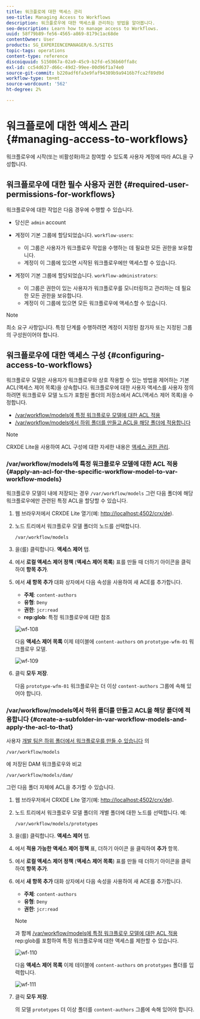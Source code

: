 ```yaml
---
title: 워크플로에 대한 액세스 관리
seo-title: Managing Access to Workflows
description: 워크플로우에 대한 액세스를 관리하는 방법을 알아봅니다.
seo-description: Learn how to manage access to Workflows.
uuid: 58f79b89-fe56-4565-a869-8179c1ac68de
contentOwner: User
products: SG_EXPERIENCEMANAGER/6.5/SITES
topic-tags: operations
content-type: reference
discoiquuid: 5150867a-02a9-45c9-b2fd-e536b60ffa8c
exl-id: cc54d637-d66c-49d2-99ee-00d96f1a74e0
source-git-commit: b220adf6fa3e9faf94389b9a9416b7fca2f89d9d
workflow-type: tm+mt
source-wordcount: '562'
ht-degree: 2%

---
```


# 워크플로에 대한 액세스 관리{#managing-access-to-workflows}

워크플로우에 시작(또는 비활성화)하고 참여할 수 있도록 사용자 계정에 따라 ACL을 구성합니다.

## 워크플로우에 대한 필수 사용자 권한 {#required-user-permissions-for-workflows}

워크플로우에 대한 작업은 다음 경우에 수행할 수 있습니다.

* 당신은 `admin` account
* 계정이 기본 그룹에 할당되었습니다. `workflow-users`:

   * 이 그룹은 사용자가 워크플로우 작업을 수행하는 데 필요한 모든 권한을 보유합니다.
   * 계정이 이 그룹에 있으면 시작된 워크플로우에만 액세스할 수 있습니다.

* 계정이 기본 그룹에 할당되었습니다. `workflow-administrators`:

   * 이 그룹은 권한이 있는 사용자가 워크플로우를 모니터링하고 관리하는 데 필요한 모든 권한을 보유합니다.
   * 계정이 이 그룹에 있으면 모든 워크플로우에 액세스할 수 있습니다.

>[!NOTE]
>
>최소 요구 사항입니다. 특정 단계를 수행하려면 계정이 지정된 참가자 또는 지정된 그룹의 구성원이어야 합니다.

## 워크플로우에 대한 액세스 구성 {#configuring-access-to-workflows}

워크플로우 모델은 사용자가 워크플로우와 상호 작용할 수 있는 방법을 제어하는 기본 ACL(액세스 제어 목록)을 상속합니다. 워크플로우에 대한 사용자 액세스를 사용자 정의하려면 워크플로우 모델 노드가 포함된 폴더의 저장소에서 ACL(액세스 제어 목록)을 수정합니다.

* [/var/workflow/models에 특정 워크플로우 모델에 대한 ACL 적용](/help/sites-administering/workflows-managing.md#apply-an-acl-for-the-specific-workflow-model-to-var-workflow-models)
* [/var/workflow/models에서 하위 폴더를 만들고 ACL을 해당 폴더에 적용합니다](/help/sites-administering/workflows-managing.md#create-a-subfolder-in-var-workflow-models-and-apply-the-acl-to-that)

>[!NOTE]
>
>CRXDE Lite을 사용하여 ACL 구성에 대한 자세한 내용은 [액세스 권한 관리](/help/sites-administering/user-group-ac-admin.md#access-right-management).

### /var/workflow/models에 특정 워크플로우 모델에 대한 ACL 적용 {#apply-an-acl-for-the-specific-workflow-model-to-var-workflow-models}

워크플로우 모델이 내에 저장되는 경우 `/var/workflow/models` 그런 다음 폴더에 해당 워크플로우에만 관련된 특정 ACL을 할당할 수 있습니다.

1. 웹 브라우저에서 CRXDE Lite 열기(예: [http://localhost:4502/crx/de](http://localhost:4502/crx/de)).
1. 노드 트리에서 워크플로우 모델 폴더의 노드를 선택합니다.

   `/var/workflow/models`

1. 을(를) 클릭합니다. **액세스 제어** 탭.
1. 에서 **로컬 액세스 제어 정책** (**액세스 제어 목록**) 표를 만들 때 더하기 아이콘을 클릭하여 **항목 추가**.
1. 에서 **새 항목 추가** 대화 상자에서 다음 속성을 사용하여 새 ACE를 추가합니다.

   * **주체**: `content-authors`
   * **유형**: `Deny`
   * **권한**: `jcr:read`
   * **rep:glob**: 특정 워크플로우에 대한 참조

   ![wf-108](assets/wf-108.png)

   다음 **액세스 제어 목록** 이제 테이블에 `content-authors` on `prototype-wfm-01` 워크플로우 모델.

   ![wf-109](assets/wf-109.png)

1. 클릭 **모두 저장**.

   다음 `prototype-wfm-01` 워크플로우는 더 이상 `content-authors` 그룹에 속해 있어야 합니다.

### /var/workflow/models에서 하위 폴더를 만들고 ACL을 해당 폴더에 적용합니다 {#create-a-subfolder-in-var-workflow-models-and-apply-the-acl-to-that}

사용자 [개발 팀은 하위 폴더에서 워크플로우를 만들 수 있습니다](/help/sites-developing/workflows-models.md#creating-a-new-workflow) 의

`/var/workflow/models`

에 저장된 DAM 워크플로우와 비교

`/var/workflow/models/dam/`

그런 다음 폴더 자체에 ACL을 추가할 수 있습니다.

1. 웹 브라우저에서 CRXDE Lite 열기(예: [http://localhost:4502/crx/de](http://localhost:4502/crx/de)).
1. 노드 트리에서 워크플로우 모델 폴더의 개별 폴더에 대한 노드를 선택합니다. 예:

   `/var/workflow/models/prototypes`

1. 을(를) 클릭합니다. **액세스 제어** 탭.
1. 에서 **적용 가능한 액세스 제어 정책** 표, 더하기 아이콘 을 클릭하여 **추가** 항목.
1. 에서 **로컬 액세스 제어 정책** (**액세스 제어 목록**) 표를 만들 때 더하기 아이콘을 클릭하여 **항목 추가**.
1. 에서 **새 항목 추가** 대화 상자에서 다음 속성을 사용하여 새 ACE를 추가합니다.

   * **주체**: `content-authors`
   * **유형**: `Deny`
   * **권한**: `jcr:read`

   >[!NOTE]
   >
   >과 함께 [/var/workflow/models에 특정 워크플로우 모델에 대한 ACL 적용](/help/sites-administering/workflows-managing.md#apply-an-acl-for-the-specific-workflow-model-to-var-workflow-models) rep:glob를 포함하여 특정 워크플로우에 대한 액세스를 제한할 수 있습니다.

   ![wf-110](assets/wf-110.png)

   다음 **액세스 제어 목록** 이제 테이블에 `content-authors` on `prototypes` 폴더를 입력합니다.

   ![wf-111](assets/wf-111.png)

1. 클릭 **모두 저장**.

   의 모델 `prototypes` 더 이상 폴더를 `content-authors` 그룹에 속해 있어야 합니다.
